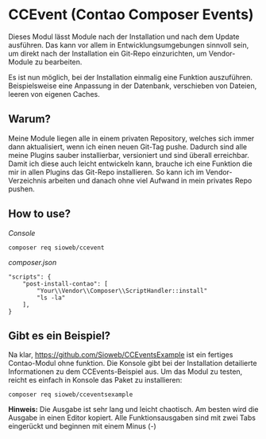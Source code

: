 # CCEvent (Contao Composer Events)

Dieses Modul lässt Module nach der Installation und nach dem Update ausführen. Das kann vor allem in Entwicklungsumgebungen sinnvoll sein, um direkt nach der Installation ein Git-Repo einzurichten, um Vendor-Module zu bearbeiten.

Es ist nun möglich, bei der Installation einmalig eine Funktion auszuführen. Beispielsweise eine Anpassung in der Datenbank, verschieben von Dateien, leeren von eigenen Caches.

## Warum?

Meine Module liegen alle in einem privaten Repository, welches sich immer dann aktualisiert, wenn ich einen neuen Git-Tag pushe. Dadurch sind alle meine Plugins sauber installierbar, versioniert und sind überall erreichbar. Damit ich diese auch leicht entwickeln kann, brauche ich eine Funktion die mir in allen Plugins das Git-Repo installieren. So kann ich im Vendor-Verzeichnis arbeiten und danach ohne viel Aufwand in mein privates Repo pushen.

## How to use?

*Console*

    composer req sioweb/ccevent

*composer.json*

    "scripts": {
        "post-install-contao": [
            "Your\\Vendor\\Composer\\ScriptHandler::install"
            "ls -la"
        ],
    }

## Gibt es ein Beispiel?

Na klar, https://github.com/Sioweb/CCEventsExample ist ein fertiges Contao-Modul ohne funktion. Die Konsole gibt bei der Installation detailierte Informationen zu dem CCEvents-Beispiel aus. Um das Modul zu testen, reicht es einfach in Konsole das Paket zu installieren:

    composer req sioweb/cceventsexample

**Hinweis:** Die Ausgabe ist sehr lang und leicht chaotisch. Am besten wird die Ausgabe in einen Editor kopiert. Alle Funktionsausgaben sind mit zwei Tabs eingerückt und beginnen mit einem Minus (-)